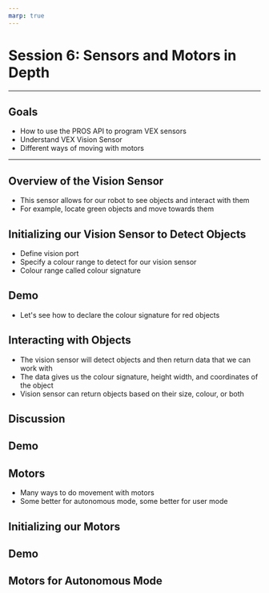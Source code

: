 ```yaml
---
marp: true
---
```


# **Session 6: Sensors and Motors in Depth**

---

## Goals

<!-- Notes: We will get a better understanding of how PROS and sensors work through using the vision sensor and more advanced features of the motor API -->
* How to use the PROS API to program VEX sensors
* Understand VEX Vision Sensor
* Different ways of moving with motors

---

## Overview of the Vision Sensor

<!-- We can also use it together with autonomous mode to do more complex tasks -->
* This sensor allows for our robot to see objects and interact with them
* For example, locate green objects and move towards them

## Initializing our Vision Sensor to Detect Objects

* Define vision port
* Specify a colour range to detect for our vision sensor
* Colour range called colour signature

## Demo

* Let's see how to declare the colour signature for red objects

## Interacting with Objects

* The vision sensor will detect objects and then return data that we can work with
* The data gives us the colour signature, height width, and coordinates of the object
* Vision sensor can return objects based on their size, colour, or both

<!--Notes: 
* Each returned object from the vision sensor comes with a set of coordinates telling where the object was found in the vision sensor’s field of view. 
* The default behavior is to return the coordinates as distance from the top left corner of the field of view - so positive y is downward and positive x is right. 
* With the PROS API, you can change this behavior so that the center of the Field Of View is the (0,0) point for object coordinates. Positive y is still downward and positive x is still right, but negative y is upward of center and negative x is left of center in this configuration.
-->


## Discussion


## Demo


## Motors

* Many ways to do movement with motors
* Some better for autonomous mode, some better for user mode

## Initializing our Motors


## Demo


## Motors for Autonomous Mode




